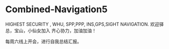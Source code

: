 # Combined-Navigation5
HIGHEST SECURITY , WHU, SPP,PPP, INS,GPS,SIGHT NAVIGATION.
欢迎驿总，宝山，小仙女加入
齐心协力，加油加油！

每周六线上开会，进行自我总结汇报。
